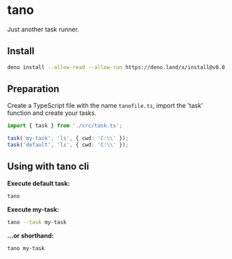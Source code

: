 # tano

Just another task runner.

## Install

```bash
deno install --allow-read --allow-run https://deno.land/x/install@v0.0.1/tano.ts
```

## Preparation

Create a TypeScript file with the name `tanofile.ts`, import the 'task' function and create your tasks.

```TypeScript
import { task } from './src/task.ts';

task('my-task', 'ls', { cwd: 'C:\\' });
task('default', 'ls', { cwd: 'C:\\' });
```

## Using with tano cli

**Execute default task:**

```bash
tano
```

**Execute my-task:**

```bash
tano --task my-task
```

**...or shorthand:**

```bash
tano my-task
```
